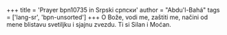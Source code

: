 +++
title = 'Prayer bpn10735 in Srpski српски'
author = "Abdu'l-Bahá"
tags = ['lang-sr', 'bpn-unsorted']
+++
O Bože, vodi me, zaštiti me, načini od mene blistavu svetiljku i sjajnu zvezdu. Ti si Silan i Moćan.
